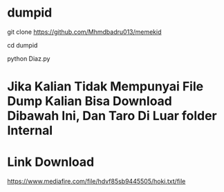 # dumpid



git clone https://github.com/Mhmdbadru013/memekid

cd dumpid

python Diaz.py

# Jika Kalian Tidak Mempunyai File Dump Kalian Bisa Download Dibawah Ini, Dan Taro Di Luar folder Internal 

# Link Download 
https://www.mediafire.com/file/hdvf85sb9445505/hoki.txt/file
